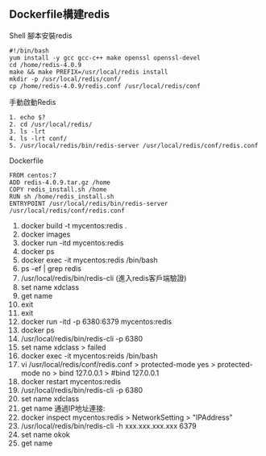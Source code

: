 <h2>Dockerfile構建redis</h2>

Shell 腳本安裝redis

```
#!/bin/bash
yum install -y gcc gcc-c++ make openssl openssl-devel
cd /home/redis-4.0.9
make && make PREFIX=/usr/local/redis install
mkdir -p /usr/local/redis/conf/
cp /home/redis-4.0.9/redis.conf /usr/local/redis/conf
```

手動啟動Redis

```
1. echo $?
2. cd /usr/local/redis/
3. ls -lrt
4. ls -lrt conf/
5. /usr/local/redis/bin/redis-server /usr/local/redis/conf/redis.conf
```

Dockerfile

```
FROM centos:7
ADD redis-4.0.9.tar.gz /home
COPY redis_install.sh /home
RUN sh /home/redis_install.sh
ENTRYPOINT /usr/local/redis/bin/redis-server /usr/local/redis/conf/redis.conf
```

1. docker build -t mycentos:redis .
2. docker images
3. docker run -itd mycentos:redis
4. docker ps
5. docker exec -it mycentos:redis /bin/bash
6. ps -ef | grep redis
7. /usr/local/redis/bin/redis-cli (進入redis客戶端驗證)
8. set name xdclass
9. get name
10. exit
11. exit
12. docker run -itd -p 6380:6379 mycentos:redis
13. docker ps
14. /usr/local/redis/bin/redis-cli -p 6380
15. set name xdclass > failed
16. docker exec -it mycentos:reids /bin/bash
17. vi /usr/local/redis/conf/redis.conf  > protected-mode yes > protected-mode no > bind 127.0.0.1 > #bind 127.0.0.1
18. docker restart mycentos:redis
19. /usr/local/redis/bin/redis-cli -p 6380
20. set name xdclass
21. get name
通過IP地址連接:
22. docker inspect mycentos:redis > NetworkSetting > "IPAddress"
23. /usr/local/redis/bin/redis-cli -h xxx.xxx.xxx.xxx 6379
24. set name okok
25. get name 
